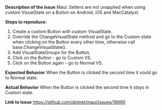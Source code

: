 **Description of the issue**
Maui: Setters are not unapplied when using custom VisualState on a Button on Android, iOS and MacCatalyst. 

**Steps to reproduce:**
1. Create a custom Button with custom VisualState.
2. Override the ChangeVisualState method and go to the Custom state when clicking on the Button every other time, otherwise call base.ChangeVisualState().
3. Add VisualStateGroups for the Button.
4. Click on the Button - go to Custom VS.
5. Click on the Button again - go to Normal VS.

**Expected Behavior**
When the Button is clicked the second time it sould go to Normal state.

**Actual Behavior**
When the Button is clicked the second time it stays in Custom state.

**Link to issue**
https://github.com/dotnet/maui/issues/19690

